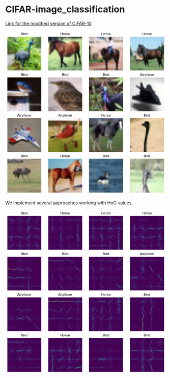 # CIFAR-image_classification

[Link for the modified version of CIFAR-10](https://drive.google.com/drive/folders/1pmzVVETH9zg2DwcXrK4ChVwp0ASdt5DM?usp=share_link)



![Dataset](https://github.com/msilver22/CIFAR-image_classification/blob/main/photos/cifar_10_modified.png)

We implement several approaches working with HoG values.

![HoG](https://github.com/msilver22/CIFAR-image_classification/blob/main/photos/hog.png)

